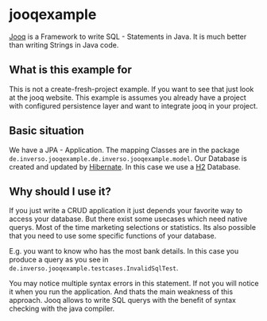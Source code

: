 # jooqexample
[Jooq](https://www.jooq.org/learn/) is a Framework to write SQL - Statements in Java. It is much better than writing Strings in Java code.

## What is this example for
This is not a create-fresh-project example. If you want to see that just look at the jooq website.
This example is assumes you already have a project with configured persistence layer and want to integrate jooq in your project.

## Basic situation
We have a JPA - Application. The mapping Classes are in the package `de.inverso.jooqexample.de.inverso.jooqexample.model`.
Our Database is created and updated by [Hibernate](http://hibernate.org/). In this case we use a [H2](https://www.h2database.com/html/main.html) Database.

## Why should I use it?
If you just write a CRUD application it just depends your favorite way to access your database.
But there exist some usecases which need native querys. Most of the time marketing selections or statistics. Its also possible that you need to use some specific functions of your database. 

E.g. you want to know who has the most bank details. In this case you produce a query as you see in `de.inverso.jooqexample.testcases.InvalidSqlTest`.

You may notice multiple syntax errors in this statement. If not you will notice it when you run the application. And thats the main weakness of this approach. 
Jooq allows to write SQL querys with the benefit of syntax checking with the java compiler.
 